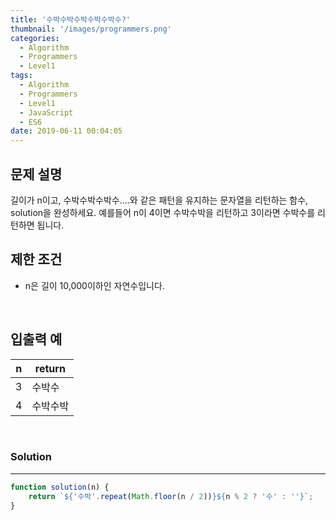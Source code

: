 ```yaml
---
title: '수박수박수박수박수박수?'
thumbnail: '/images/programmers.png'
categories:
  - Algorithm
  - Programmers
  - Level1
tags:
  - Algorithm
  - Programmers
  - Level1
  - JavaScript
  - ES6
date: 2019-06-11 00:04:05
---
```


## 문제 설명
길이가 n이고, 수박수박수박수....와 같은 패턴을 유지하는 문자열을 리턴하는 함수, solution을 완성하세요. 예를들어 n이 4이면 수박수박을 리턴하고 3이라면 수박수를 리턴하면 됩니다.

<!-- more -->

## 제한 조건
- n은 길이 10,000이하인 자연수입니다.

<br/>


## 입출력 예
| n | return |
| --- | --- |
| 3 | 수박수 |
| 4 | 수박수박 |

<br/>


### Solution

---

```javascript
function solution(n) {
    return `${'수박'.repeat(Math.floor(n / 2))}${n % 2 ? '수' : ''}`;
}
```